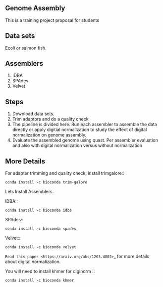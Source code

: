 **Genome Assembly** 
------------------------


This is a training project proposal for students

**Data sets** 
----------------

Ecoli or salmon fish. 


**Assemblers** 
----------------

1. IDBA 
2. SPAdes 
3. Velvet 


**Steps**
-----------

1. Download data sets. 
2. Trim adaptors and do a quality check 
3. The pipeline is divided here. Run each assembler to assemble the data directly or apply digitial normalization to study the effect of digital normalization on genome assembly. 
4. Evaluate the assembled genome using quast. Per assembler evaluation and also with digital normalization versus without normalization 


**More Details** 
------------------------



For adapter trimming and quality check, install trimgalore:: 


    conda install -c bioconda trim-galore 


Lets Install Assemblers. 


IDBA::


    conda install -c bioconda idba 


SPAdes::

 
    conda install -c bioconda spades 

Velvet::


    conda install -c bioconda velvet 




`Read this paper <https://arxiv.org/abs/1203.4802>`_  for more details about digital normalization. 


You will need to install khmer for diginorm :: 

    
   
    conda install -c bioconda khmer 

